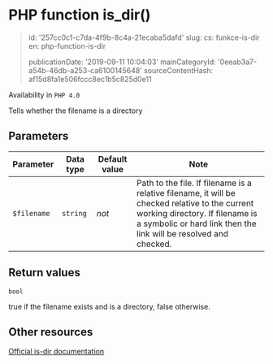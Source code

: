 PHP function is_dir()
=====================

> id: '257cc0c1-c7da-4f9b-8c4a-21ecaba5dafd'
> slug:
> 	cs: funkce-is-dir
> 	en: php-function-is-dir
> 
> publicationDate: '2019-09-11 10:04:03'
> mainCategoryId: '0eeab3a7-a54b-46db-a253-ca6100145648'
> sourceContentHash: af15d8fa1e506fccc8ec1b5c825d0e11

Availability in `PHP 4.0`

Tells whether the filename is a directory


Parameters
--------------

| Parameter | Data type | Default value | Note |
|-----|-----|-----|-----|
| `$filename` | `string` | *not* | Path to the file. If filename is a relative filename, it will be checked relative to the current working directory. If filename is a symbolic or hard link then the link will be resolved and checked. |


Return values
----------------

`bool`

true if the filename exists and is a directory, false
otherwise.

Other resources
------------

[Official is-dir documentation](https://www.php.net/manual/en/function.is-dir.php)
